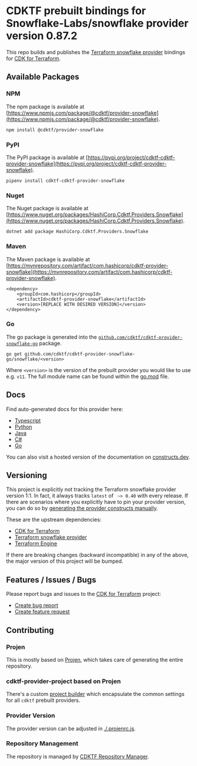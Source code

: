 
# CDKTF prebuilt bindings for Snowflake-Labs/snowflake provider version 0.87.2

This repo builds and publishes the [Terraform snowflake provider](https://registry.terraform.io/providers/Snowflake-Labs/snowflake/0.87.2/docs) bindings for [CDK for Terraform](https://cdk.tf).

## Available Packages

### NPM

The npm package is available at [https://www.npmjs.com/package/@cdktf/provider-snowflake](https://www.npmjs.com/package/@cdktf/provider-snowflake).

`npm install @cdktf/provider-snowflake`

### PyPI

The PyPI package is available at [https://pypi.org/project/cdktf-cdktf-provider-snowflake](https://pypi.org/project/cdktf-cdktf-provider-snowflake).

`pipenv install cdktf-cdktf-provider-snowflake`

### Nuget

The Nuget package is available at [https://www.nuget.org/packages/HashiCorp.Cdktf.Providers.Snowflake](https://www.nuget.org/packages/HashiCorp.Cdktf.Providers.Snowflake).

`dotnet add package HashiCorp.Cdktf.Providers.Snowflake`

### Maven

The Maven package is available at [https://mvnrepository.com/artifact/com.hashicorp/cdktf-provider-snowflake](https://mvnrepository.com/artifact/com.hashicorp/cdktf-provider-snowflake).

```
<dependency>
    <groupId>com.hashicorp</groupId>
    <artifactId>cdktf-provider-snowflake</artifactId>
    <version>[REPLACE WITH DESIRED VERSION]</version>
</dependency>
```

### Go

The go package is generated into the [`github.com/cdktf/cdktf-provider-snowflake-go`](https://github.com/cdktf/cdktf-provider-snowflake-go) package.

`go get github.com/cdktf/cdktf-provider-snowflake-go/snowflake/<version>`

Where `<version>` is the version of the prebuilt provider you would like to use e.g. `v11`. The full module name can be found
within the [go.mod](https://github.com/cdktf/cdktf-provider-snowflake-go/blob/main/snowflake/go.mod#L1) file.

## Docs

Find auto-generated docs for this provider here: 

- [Typescript](./docs/API.typescript.md)
- [Python](./docs/API.python.md)
- [Java](./docs/API.java.md)
- [C#](./docs/API.csharp.md)
- [Go](./docs/API.go.md)

You can also visit a hosted version of the documentation on [constructs.dev](https://constructs.dev/packages/@cdktf/provider-snowflake).

## Versioning

This project is explicitly not tracking the Terraform snowflake provider version 1:1. In fact, it always tracks `latest` of ` ~> 0.40` with every release. If there are scenarios where you explicitly have to pin your provider version, you can do so by [generating the provider constructs manually](https://cdk.tf/imports).

These are the upstream dependencies:

- [CDK for Terraform](https://cdk.tf)
- [Terraform snowflake provider](https://registry.terraform.io/providers/Snowflake-Labs/snowflake/0.87.2)
- [Terraform Engine](https://terraform.io)

If there are breaking changes (backward incompatible) in any of the above, the major version of this project will be bumped.

## Features / Issues / Bugs

Please report bugs and issues to the [CDK for Terraform](https://cdk.tf) project:

- [Create bug report](https://cdk.tf/bug)
- [Create feature request](https://cdk.tf/feature)

## Contributing

### Projen

This is mostly based on [Projen](https://github.com/projen/projen), which takes care of generating the entire repository.

### cdktf-provider-project based on Projen

There's a custom [project builder](https://github.com/cdktf/cdktf-provider-project) which encapsulate the common settings for all `cdktf` prebuilt providers.

### Provider Version

The provider version can be adjusted in [./.projenrc.js](./.projenrc.js).

### Repository Management

The repository is managed by [CDKTF Repository Manager](https://github.com/cdktf/cdktf-repository-manager/).
